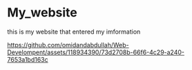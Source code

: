 # My_website
this is my website that entered my imformation


https://github.com/omidandabdullah/Web-Develompent/assets/118934390/73d2708b-66f6-4c29-a240-7653a1bd163c


